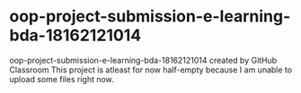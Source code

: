 # oop-project-submission-e-learning-bda-18162121014
oop-project-submission-e-learning-bda-18162121014 created by GitHub Classroom
This project is atleast for now half-empty because I am unable to upload some files right now.
